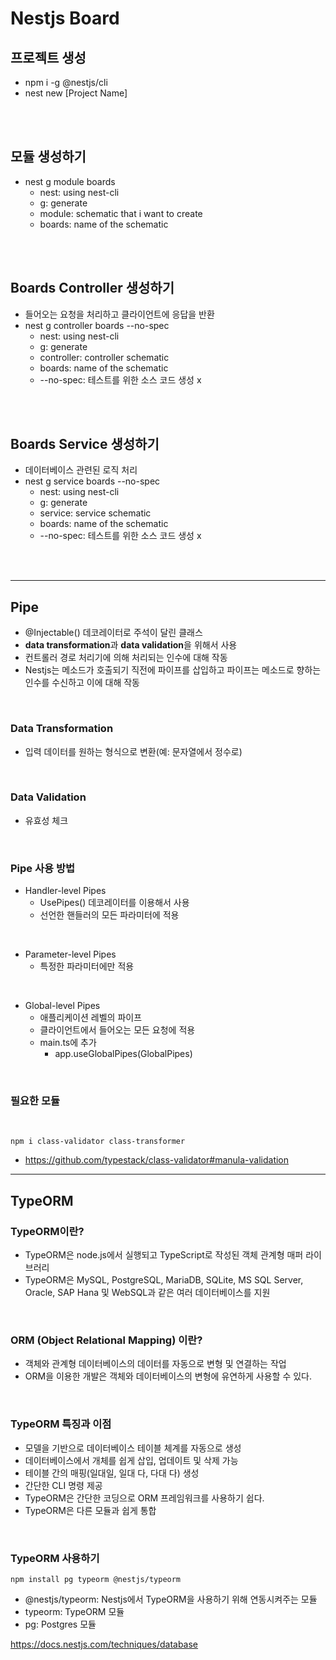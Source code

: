 # Nestjs Board

## 프로젝트 생성

- npm i -g @nestjs/cli
- nest new [Project Name]

<br/>
<br/>

## 모듈 생성하기

- nest g module boards
  - nest: using nest-cli
  - g: generate
  - module: schematic that i want to create
  - boards: name of the schematic

<br/>
<br/>

## Boards Controller 생성하기

- 들어오는 요청을 처리하고 클라이언트에 응답을 반환
- nest g controller boards --no-spec
  - nest: using nest-cli
  - g: generate
  - controller: controller schematic
  - boards: name of the schematic
  - --no-spec: 테스트를 위한 소스 코드 생성 x

<br/>
<br/>

## Boards Service 생성하기

- 데이터베이스 관련된 로직 처리
- nest g service boards --no-spec
  - nest: using nest-cli
  - g: generate
  - service: service schematic
  - boards: name of the schematic
  - --no-spec: 테스트를 위한 소스 코드 생성 x

<br/>
<br/>

---

## Pipe

- @Injectable() 데코레이터로 주석이 달린 클래스
- **data transformation**과 **data validation**을 위해서 사용
- 컨트롤러 경로 처리기에 의해 처리되는 인수에 대해 작동
- Nestjs는 메소드가 호출되기 직전에 파이프를 삽입하고 파이프는 메소드로 향하는 인수를 수신하고 이에 대해 작동

<br />

### Data Transformation

- 입력 데이터를 원하는 형식으로 변환(예: 문자열에서 정수로)

<br/>

### Data Validation

- 유효성 체크

<br/>

### Pipe 사용 방법

- Handler-level Pipes
  - UsePipes() 데코레이터를 이용해서 사용
  - 선언한 핸들러의 모든 파라미터에 적용

<br/>

- Parameter-level Pipes
  - 특정한 파라미터에만 적용

<br/>

- Global-level Pipes
  - 애플리케이션 레벨의 파이프
  - 클라이언트에서 들어오는 모든 요청에 적용
  - main.ts에 추가
    - app.useGlobalPipes(GlobalPipes)

<br/>

### 필요한 모듈

<br/>

```properties
npm i class-validator class-transformer
```

- https://github.com/typestack/class-validator#manula-validation

---

## TypeORM

### TypeORM이란?

- TypeORM은 node.js에서 실행되고 TypeScript로 작성된 객체 관계형 매퍼 라이브러리
- TypeORM은 MySQL, PostgreSQL, MariaDB, SQLite, MS SQL Server, Oracle, SAP Hana 및 WebSQL과 같은 여러 데이터베이스를 지원

<br/>

### ORM (Object Relational Mapping) 이란?

- 객체와 관계형 데이터베이스의 데이터를 자동으로 변형 및 연결하는 작업
- ORM을 이용한 개발은 객체와 데이터베이스의 변형에 유연하게 사용할 수 있다.

<br/>

### TypeORM 특징과 이점

- 모델을 기반으로 데이터베이스 테이블 체계를 자동으로 생성
- 데이터베이스에서 개체를 쉽게 삽입, 업데이트 및 삭제 가능
- 테이블 간의 매핑(일대일, 일대 다, 다대 다) 생성
- 간단한 CLI 명령 제공
- TypeORM은 간단한 코딩으로 ORM 프레임워크를 사용하기 쉽다.
- TypeORM은 다른 모듈과 쉽게 통합

<br/>

### TypeORM 사용하기

```properties
npm install pg typeorm @nestjs/typeorm
```

- @nestjs/typeorm: Nestjs에서 TypeORM을 사용하기 위해 연동시켜주는 모듈
- typeorm: TypeORM 모듈
- pg: Postgres 모듈

https://docs.nestjs.com/techniques/database
